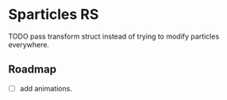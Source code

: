 # Sparticles RS

TODO pass transform struct instead of trying to modify particles everywhere.

## Roadmap
- [ ] add animations.

